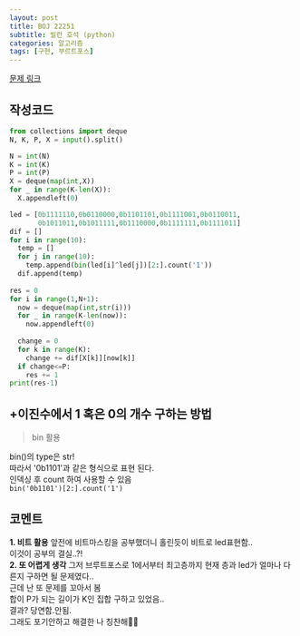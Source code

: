 ```yaml
---
layout: post
title: BOJ 22251
subtitle: 빌런 호석 (python)
categories: 알고리즘
tags: [구현, 부르트포스]
---
```


[문제 링크](https://www.acmicpc.net/problem/22251)

작성코드
---
```python
from collections import deque
N, K, P, X = input().split()

N = int(N)
K = int(K)
P = int(P)
X = deque(map(int,X))
for _ in range(K-len(X)):
  X.appendleft(0)

led = [0b1111110,0b0110000,0b1101101,0b1111001,0b0110011,
       0b1011011,0b1011111,0b1110000,0b1111111,0b1111011]
dif = []
for i in range(10):
  temp = []
  for j in range(10):
    temp.append(bin(led[i]^led[j])[2:].count('1'))
  dif.append(temp)
  
res = 0
for i in range(1,N+1):
  now = deque(map(int,str(i)))
  for _ in range(K-len(now)):
    now.appendleft(0)
    
  change = 0
  for k in range(K):
    change += dif[X[k]][now[k]]
  if change<=P:
    res += 1
print(res-1)
```

+이진수에서 1 혹은 0의 개수 구하는 방법
---
> bin 활용   

bin()의 type은 str!   
따라서 '0b1101'과 같은 형식으로 표현 된다.   
인덱싱 후 count 하여 사용할 수 있음   
```bin('0b1101')[2:].count('1')```   

코멘트
---
**1. 비트 활용**
   앞전에 비트마스킹을 공부했더니 홀린듯이 비트로 led표현함..   
   이것이 공부의 결실..?!   
**2. 또 어렵게 생각**
   그저 브루트포스로 1에서부터 최고층까지 현재 층과 led가 얼마나 다른지 구하면 될 문제였다..   
   근데 난 또 문제를 꼬아서 봄   
   합이 P가 되는 길이가 K인 집합 구하고 있었음..  
   결과? 당연함.안됨.   
   그래도 포기안하고 해결한 나 칭찬해👏🏻    